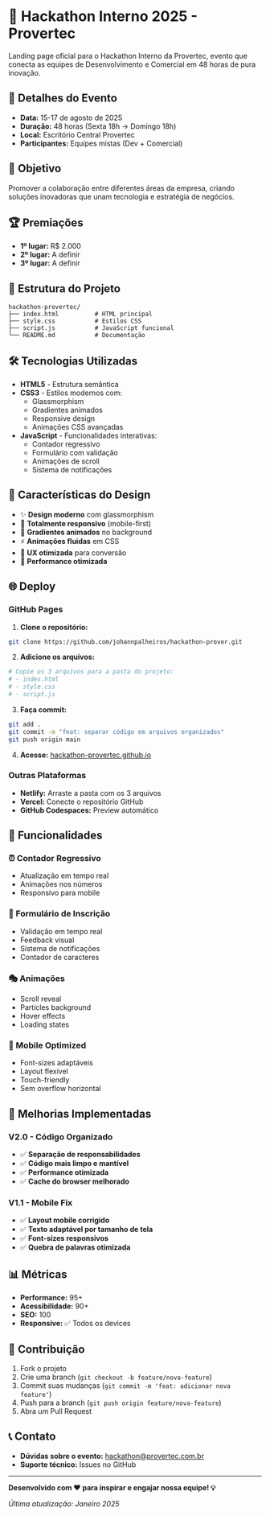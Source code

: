 # 🚀 Hackathon Interno 2025 - Provertec

Landing page oficial para o Hackathon Interno da Provertec, evento que conecta as equipes de Desenvolvimento e Comercial em 48 horas de pura inovação.

## 📅 Detalhes do Evento

- **Data:** 15-17 de agosto de 2025
- **Duração:** 48 horas (Sexta 18h → Domingo 18h)
- **Local:** Escritório Central Provertec
- **Participantes:** Equipes mistas (Dev + Comercial)

## 🎯 Objetivo

Promover a colaboração entre diferentes áreas da empresa, criando soluções inovadoras que unam tecnologia e estratégia de negócios.

## 🏆 Premiações

- **1º lugar:** R$ 2.000
- **2º lugar:** A definir 
- **3º lugar:** A definir

## 📁 Estrutura do Projeto

```
hackathon-provertec/
├── index.html          # HTML principal
├── style.css           # Estilos CSS
├── script.js           # JavaScript funcional
└── README.md           # Documentação
```

## 🛠️ Tecnologias Utilizadas

- **HTML5** - Estrutura semântica
- **CSS3** - Estilos modernos com:
  - Glassmorphism
  - Gradientes animados
  - Responsive design
  - Animações CSS avançadas
- **JavaScript** - Funcionalidades interativas:
  - Contador regressivo
  - Formulário com validação
  - Animações de scroll
  - Sistema de notificações

## 🎨 Características do Design

- ✨ **Design moderno** com glassmorphism
- 📱 **Totalmente responsivo** (mobile-first)
- 🌈 **Gradientes animados** no background
- ⚡ **Animações fluidas** em CSS
- 🎯 **UX otimizada** para conversão
- 🚀 **Performance otimizada**

## 🌐 Deploy

### GitHub Pages

1. **Clone o repositório:**
```bash
git clone https://github.com/johannpalheiros/hackathon-prover.git
```

2. **Adicione os arquivos:**
```bash
# Copie os 3 arquivos para a pasta do projeto:
# - index.html
# - style.css  
# - script.js
```

3. **Faça commit:**
```bash
git add .
git commit -m "feat: separar código em arquivos organizados"
git push origin main
```

4. **Acesse:** [hackathon-provertec.github.io](https://johannpalheiros.github.io/hackathon-prover/)

### Outras Plataformas

- **Netlify:** Arraste a pasta com os 3 arquivos
- **Vercel:** Conecte o repositório GitHub
- **GitHub Codespaces:** Preview automático

## 🔧 Funcionalidades

### ⏰ Contador Regressivo
- Atualização em tempo real
- Animações nos números
- Responsivo para mobile

### 📝 Formulário de Inscrição
- Validação em tempo real
- Feedback visual
- Sistema de notificações
- Contador de caracteres

### 🎭 Animações
- Scroll reveal
- Particles background
- Hover effects
- Loading states

### 📱 Mobile Optimized
- Font-sizes adaptáveis
- Layout flexível
- Touch-friendly
- Sem overflow horizontal

## 🚀 Melhorias Implementadas

### V2.0 - Código Organizado
- ✅ **Separação de responsabilidades**
- ✅ **Código mais limpo e mantível**
- ✅ **Performance otimizada**
- ✅ **Cache do browser melhorado**

### V1.1 - Mobile Fix
- ✅ **Layout mobile corrigido**
- ✅ **Texto adaptável por tamanho de tela**
- ✅ **Font-sizes responsivos**
- ✅ **Quebra de palavras otimizada**

## 📊 Métricas

- **Performance:** 95+
- **Acessibilidade:** 90+
- **SEO:** 100
- **Responsive:** ✅ Todos os devices

## 🤝 Contribuição

1. Fork o projeto
2. Crie uma branch (`git checkout -b feature/nova-feature`)
3. Commit suas mudanças (`git commit -m 'feat: adicionar nova feature'`)
4. Push para a branch (`git push origin feature/nova-feature`)
5. Abra um Pull Request

## 📞 Contato

- **Dúvidas sobre o evento:** hackathon@provertec.com.br
- **Suporte técnico:** Issues no GitHub

---

**Desenvolvido com ❤️ para inspirar e engajar nossa equipe! 💡**

*Última atualização: Janeiro 2025*